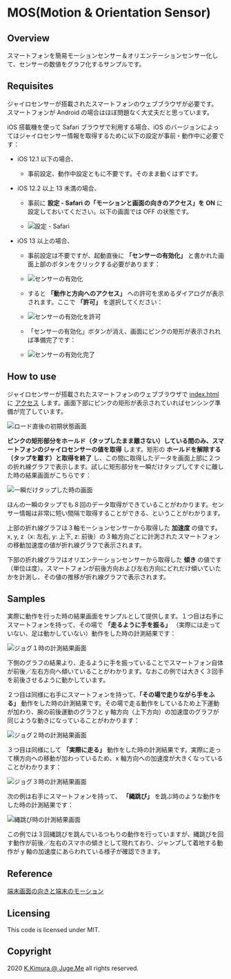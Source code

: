 # MOS(Motion & Orientation Sensor)

## Overview

スマートフォンを簡易モーションセンサー＆オリエンテーションセンサー化して、センサーの数値をグラフ化するサンプルです。


## Requisites

ジャイロセンサーが搭載されたスマートフォンのウェブブラウザが必要です。 スマートフォンが Android の場合はほぼ問題なく大丈夫だと思っています。

iOS 搭載機を使って Safari ブラウザで利用する場合、iOS のバージョンによってはジャイロセンサー情報を取得するために以下の設定が事前・動作中に必要です：

- iOS 12.1 以下の場合、

  - 事前設定、動作中設定ともに不要です。そのまま動くはずです。

- iOS 12.2 以上 13 未満の場合、

  - 事前に **設定 - Safari の「モーションと画面の向きのアクセス」を ON** に設定しておいてください。以下の画面では OFF の状態です。

  - ![設定 - Safari](./imgs/ios12.2.png "設定 - Safari")

- iOS 13 以上の場合、

  - 事前設定は不要ですが、起動直後に **「センサーの有効化」** と書かれた画面上部のボタンをクリックする必要があります：

  - ![センサーの有効化](./imgs/ios13_sensor1.png "センサーの有効化")

  - すると **「動作と方向へのアクセス」** への許可を求めるダイアログが表示されます。ここで **「許可」** を選択してください：

  - ![センサーの有効化を許可](./imgs/ios13_sensor2.png "センサーの有効化を許可")

  - 「センサーの有効化」ボタンが消え、画面にピンクの矩形が表示されれば準備完了です：

  - ![センサーの有効化完了](./imgs/ios13_sensor3.png "センサーの有効化完了")

## How to use

ジャイロセンサーが搭載されたスマートフォンのウェブブラウザで [index.html](./index.html) に [アクセス](https://dotnsf.github.io/mos/) します。画面下部にピンクの矩形が表示されていればセンシング準備が完了しています。

![ロード直後の初期状態画面](./imgs/img_load.png "初期状態")

**ピンクの矩形部分をホールド（タップしたまま離さない）している間のみ、スマートフォンのジャイロセンサーの値を取得** します。矩形の **ホールドを解除する（タップを離す）と取得を終了** し、この間に取得したデータを画面上部に２つの折れ線グラフで表示します。試しに矩形部分を一瞬だけタップしてすぐに離した時の結果画面がこちらです：

![一瞬だけタップした時の画面](./imgs/img_taponce.png "一瞬だけタップした時")

ほんの一瞬のタップでも８回のデータ取得ができていることがわかります。センサー情報は非常に短い間隔で取得することができる、ということがわかります。

上部の折れ線グラフは３軸モーションセンサーから取得した **加速度** の値です。x, y, z（x: 左右, y: 上下, z: 前後）の３軸方向ごとに計測されたスマートフォンの移動加速度の値が折れ線グラフで表示されます。

下部の折れ線グラフはオリエンテーションセンサーから取得した **傾き** の値です（単位は度）。スマートフォンが前後方向および左右方向にどれだけ傾いていたかを計測し、その値の推移が折れ線グラフで表示されます。


## Samples

実際に動作を行った時の結果画面をサンプルとして提供します。１つ目は右手にスマートフォンを持って、その場で **「走るように手を振る」** （実際には走っていない、足は動かしていない）動作をした時の計測結果です：

![ジョグ１時の計測結果画面](./imgs/img_jog1.png "ジョグ１")

下側のグラフの結果より、走るように手を振っていることでスマートフォン自体が前後／左右方向へ傾いていることがわかります。なおこの例では大きく３回手を前後させるように動かしています。

２つ目は同様に右手にスマートフォンを持って、**「その場で走りながら手をふる」** 動作をした時の計測結果です。その場で走る動作をしているため上下運動が加わり、腕の前後運動のグラフと y 軸方向（上下方向）の加速度のグラフが同じような動きになっていることがわかります：

![ジョグ２時の計測結果画面](./imgs/img_jog2.png "ジョグ２")

３つ目は同様にして **「実際に走る」** 動作をした時の計測結果です。実際に走って横方向への移動が加わっているため、x 軸方向への加速度が大きくなっていることがわかります：

![ジョグ３時の計測結果画面](./imgs/img_jog3.png "ジョグ３")


次の例は右手にスマートフォンを持って、 **「縄跳び」** を跳ぶ時のような動作をした時の計測結果です：

![縄跳び時の計測結果画面](./imgs/img_nawatobi.png "縄跳び")

この例では３回縄跳びを跳んでいるつもりの動作を行っていますが、縄跳びを回す動作が前後／左右のスマホの傾きとして現れており、ジャンプして着地する動作が y 軸の加速度にあらわれている様子が確認できます。



## Reference

[端末画面の向きと端末のモーション](https://developers.google.com/web/fundamentals/native-hardware/device-orientation?hl=ja)


## Licensing

This code is licensed under MIT.


## Copyright

2020 [K.Kimura @ Juge.Me](https://github.com/dotnsf) all rights reserved.
